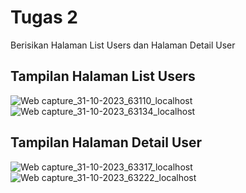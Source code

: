 # Tugas 2
Berisikan Halaman List Users dan Halaman Detail User

## Tampilan Halaman List Users
![Web capture_31-10-2023_63110_localhost](https://github.com/Fathianr16/Tugas2_124210026/assets/145315810/fbebef1d-7a28-412d-a14b-cef83fe00848)
![Web capture_31-10-2023_63134_localhost](https://github.com/Fathianr16/Tugas2_124210026/assets/145315810/4befc52f-4b64-4736-bbbf-697534927a0f)

## Tampilan Halaman Detail User
![Web capture_31-10-2023_63317_localhost](https://github.com/Fathianr16/Tugas2_124210026/assets/145315810/6b3ef42e-5d41-42dc-9222-b8d9f72f38d4)
![Web capture_31-10-2023_63222_localhost](https://github.com/Fathianr16/Tugas2_124210026/assets/145315810/3d4cc223-c120-4ec8-af0a-225be48ce6d0)
